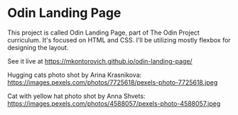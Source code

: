 # Odin Landing Page

This project is called Odin Landing Page, part of The Odin Project curriculum.
It's focused on HTML and CSS. I'll be utilizing mostly flexbox for designing the layout.

See it live at <https://mkontorovich.github.io/odin-landing-page/>

Hugging cats photo shot by Arina Krasnikova: <https://images.pexels.com/photos/7725618/pexels-photo-7725618.jpeg>

Cat with yellow hat photo shot by Anna Shvets: <https://images.pexels.com/photos/4588057/pexels-photo-4588057.jpeg>
